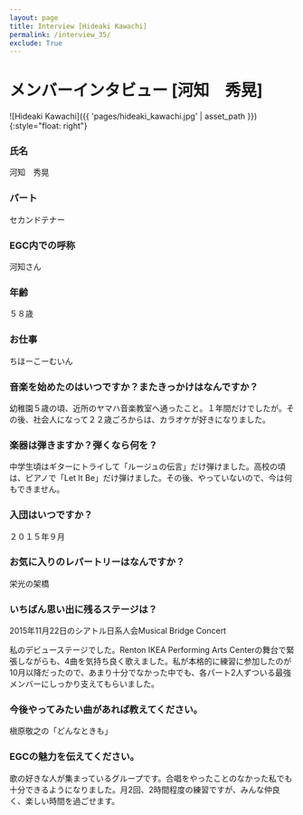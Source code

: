 ```yaml
---
layout: page
title: Interview [Hideaki Kawachi]
permalink: /interview_35/
exclude: True
---
```


# メンバーインタビュー [河知　秀晃]

![Hideaki Kawachi]({{ 'pages/hideaki_kawachi.jpg' | asset_path }}){:style="float: right"}

### 氏名

河知　秀晃

### パート

セカンドテナー

### EGC内での呼称

河知さん

### 年齢

５８歳

### お仕事

ちほーこーむいん

### 音楽を始めたのはいつですか？またきっかけはなんですか？

幼稚園５歳の頃、近所のヤマハ音楽教室へ通ったこと。１年間だけでしたが。その後、社会人になって２２歳ごろからは、カラオケが好きになりました。

### 楽器は弾きますか？弾くなら何を？

中学生頃はギターにトライして「ルージュの伝言」だけ弾けました。高校の頃は、ピアノで「Let It Be」だけ弾けました。その後、やっていないので、今は何もできません。

### 入団はいつですか？

２０１５年９月

### お気に入りのレパートリーはなんですか？

栄光の架橋

### いちばん思い出に残るステージは？

2015年11月22日のシアトル日系人会Musical Bridge Concert

私のデビューステージでした。Renton IKEA Performing Arts Centerの舞台で緊張しながらも、4曲を気持ち良く歌えました。私が本格的に練習に参加したのが10月以降だったので、あまり十分でなかった中でも、各パート2人ずついる最強メンバーにしっかり支えてもらいました。

### 今後やってみたい曲があれば教えてください。

槇原敬之の「どんなときも」

### EGCの魅力を伝えてください。

歌の好きな人が集まっているグループです。合唱をやったことのなかった私でも十分できるようになりました。月2回、2時間程度の練習ですが、みんな仲良く、楽しい時間を過ごせます。
